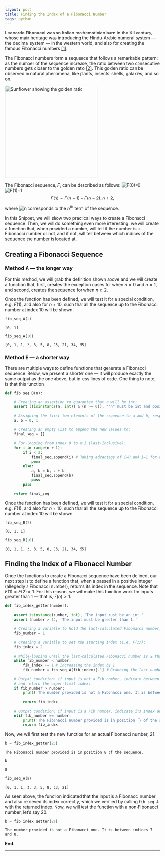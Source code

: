 ```yaml
---
layout: post
title: Finding the Index of a Fibonacci Number
tags: python
---
```


Leonardo Fibonacci was an Italian mathematician born in the XII century, whose main heritage was introducing the Hindu-Arabic numeral system — the decimal system — in the western world, and also for creating the famous Fibonacci numbers [[1]](https://en.wikipedia.org/wiki/Fibonacci).

The Fibonacci numbers form a sequence that follows a remarkable pattern: as the number of the sequence increase, the ratio between two consecutive numbers gets closer to the golden ratio [[2]](https://en.wikipedia.org/wiki/Golden_ratio). This golden ratio can be observed in natural phenomena, like plants, insects' shells, galaxies, and so on.

<img src="https://blog.shawacademy.com/wp-content/uploads/2015/09/Golden-Ratio-Photography-1000x605.jpg" alt="Sunflower showing the golden ratio" width="300" height="300">


The Fibonacci sequence, $F$, can be described as follows:
<img src="https://latex.codecogs.com/svg.latex?F(0)=0" title="F(0)=0" />
<br>
<img src="https://latex.codecogs.com/svg.latex?F(1)=1" title="F(1)=1" />
<br>
$$
F(n) = F(n-1) + F(n-2); n≥2,
$$

where <img src="https://latex.codecogs.com/svg.latex?n" title="n" /> corresponds to the $n^{th}$ term of the sequence.

In this Snippet, we will show two practical ways to create a Fibonacci sequence. Then, we will do something even more interesting: we will create a function that, when provided a number, will tell if the number is a Fibonacci number or not, and if not, will tell between which indices of the sequence the number is located at.

## Creating a Fibonacci Sequence

### Method A — the longer way

For this method, we will grab the definition shown above and we will create a function that, first, creates the exception cases for when $n = 0$ and $n = 1$, and second, creates the sequence for when $n≥2$.

<script src="https://gist.github.com/rmoralesdelgado/082bf88a70f7b9e462f44522935cd5c1.js"></script>
<script src="https://gist.github.com/rmoralesdelgado/ee4153fcf6ed99e7db1715313020b7b8.js"></script>

Once the function has been defined, we will test it for a special condition, e.g. $F(1)$, and also for $n=10$, such that all the sequence up to the Fibonacci number at index 10 will be shown.


```python
fib_seq_A(1)
```




    [0, 1]




```python
fib_seq_A(10)
```




    [0, 1, 1, 2, 3, 5, 8, 13, 21, 34, 55]



### Method B — a shorter way

There are multiple ways to define functions that generate a Fibonacci sequence. Below, we present a shorter one — it will produce exactly the same output as the one above, but in less lines of code. One thing to note, is that this function 


```python
def fib_seq_B(n):
    
    # Creating an assertion to guarantee that n will be int:
    assert ((isinstance(n, int)) & (n >= 0)), '"n" must be int and positive.'
    
    # Assigning the first two elements of the sequence to a and b, respectively:
    a, b = 0, 1
    
    # Creating an empty list to append the new values to:
    final_seq = []
    
    # For-looping from index 0 to n+1 (last-inclusive):
    for i in range(n + 1):
        if i < 2:
            final_seq.append(i) # Taking advantage of i=0 and i=1 for n<2
            pass
        else:
            a, b = b, a + b
            final_seq.append(b)
            pass
        pass
    
    return final_seq
```

Once the function has been defined, we will test it for a special condition, e.g. $F(1)$, and also for $n=10$, such that all the sequence up to the Fibonacci number at index 10 will be shown.


```python
fib_seq_B(2)
```




    [0, 1, 1]




```python
fib_seq_B(10)
```




    [0, 1, 1, 2, 3, 5, 8, 13, 21, 34, 55]



## Finding the Index of a Fibonacci Number

Once the functions to create a Fibonacci sequence have been defined, our next step is to define a function that, when a passed in a positive integer (allegedly a Fibonacci number), returns its index in the sequence. Note that $F(1)=F(2)=1$. For this reason, we will make this function work for inputs greater than $1$ — that is, $F(n)>1$.


```python
def fib_index_getter(number):
    
    assert isinstance(number, int), 'The input must be an int.'
    assert (number > 1), 'The input must be greater than 1.'
    
    # Creating a variable to hold the last-calculated Fibonacci number, starting at 1:
    fib_number = 1
    
    # Creating a variable to set the starting index (i.e. F(2)):
    fib_index = 2
    
    # While-looping until the last-calculated Fibonacci number is ≥ than the input:
    while fib_number < number:
        fib_index += 1 # Increasing the index by 1
        fib_number = fib_seq_A(fib_index)[-1] # Grabbing the last number, using function fib_seq_A
    
    # Output condition: if input is not a Fib number, indicate between which indices is located
    # and return the upper-limit index:
    if fib_number > number:
        print('The number provided is not a Fibonacci one. It is between indices {} and {}.'.format(fib_index - 1, 
                                                                                                   fib_index))
        return fib_index
    
    # Output condition: if input is a Fib number, indicate its index and return it:
    elif fib_number == number:
        print('The Fibonacci number provided is in position {} of the sequence.'.format(fib_index))
        return fib_index
```

Now, we will first test the new function for an actual Fibonacci number, 21.


```python
b = fib_index_getter(21)
```

    The Fibonacci number provided is in position 8 of the sequence.



```python
b
```




    8




```python
fib_seq_A(b)
```




    [0, 1, 1, 2, 3, 5, 8, 13, 21]



As seen above, the function indicated that the input is a Fibonacci number and also retrieved its index correctly, which we verified by calling `fib_seq_A` with the returned index. Now, we will test the function with a non-Fibonacci number, let's say 20.


```python
b = fib_index_getter(20)
```

    The number provided is not a Fibonacci one. It is between indices 7 and 8.


**End.**

---

<script src="https://gist.github.com/rmoralesdelgado/cec9fbe2e1955829ab6714cd5a2fc594.js"></script>
